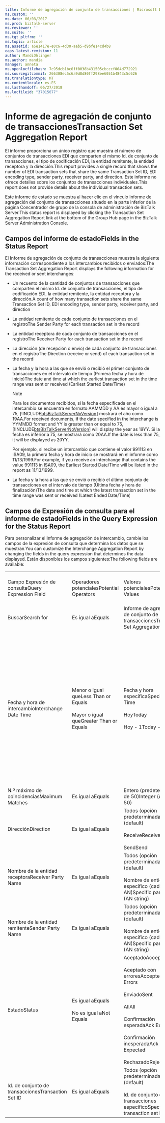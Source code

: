 ```yaml
---
title: Informe de agregación de conjunto de transacciones | Microsoft Docs
ms.custom: ''
ms.date: 06/08/2017
ms.prod: biztalk-server
ms.reviewer: ''
ms.suite: ''
ms.tgt_pltfrm: ''
ms.topic: article
ms.assetid: a6e1417e-e0c6-4d30-aab5-d9bfe14cd4b8
caps.latest.revision: 11
author: MandiOhlinger
ms.author: mandia
manager: anneta
ms.openlocfilehash: 7c95dcb1bc0ff0038b431505cbcccf004d772921
ms.sourcegitcommit: 266308ec5c6a9d8d80ff298ee6051b4843c5d626
ms.translationtype: MT
ms.contentlocale: es-ES
ms.lasthandoff: 06/27/2018
ms.locfileid: "37015077"
---
```

# <a name="transaction-set-aggregation-report"></a><span data-ttu-id="681ab-102">Informe de agregación de conjunto de transacciones</span><span class="sxs-lookup"><span data-stu-id="681ab-102">Transaction Set Aggregation Report</span></span>
<span data-ttu-id="681ab-103">El informe proporciona un único registro que muestra el número de conjuntos de transacciones EDI que comparten el mismo Id. de conjunto de transacciones, el tipo de codificación EDI, la entidad remitente, la entidad receptora y la dirección.</span><span class="sxs-lookup"><span data-stu-id="681ab-103">This report provides a single record that shows the number of EDI transaction sets that share the same Transaction Set ID, EDI encoding type, sender party, receiver party, and direction.</span></span> <span data-ttu-id="681ab-104">Este informe no ofrece detalles sobre los conjuntos de transacciones individuales.</span><span class="sxs-lookup"><span data-stu-id="681ab-104">This report does not provide details about the individual transaction sets.</span></span>  
  
 <span data-ttu-id="681ab-105">Este informe de estado se muestra al hacer clic en el vínculo Informe de agregación del conjunto de transacciones situado en la parte inferior de la página Concentrador de grupo de la consola de administración de BizTalk Server.</span><span class="sxs-lookup"><span data-stu-id="681ab-105">This status report is displayed by clicking the Transaction Set Aggregation Report link at the bottom of the Group Hub page in the BizTalk Server Administration Console.</span></span>  
  
## <a name="fields-in-the-status-report"></a><span data-ttu-id="681ab-106">Campos del informe de estado</span><span class="sxs-lookup"><span data-stu-id="681ab-106">Fields in the Status Report</span></span>  
 <span data-ttu-id="681ab-107">El Informe de agregación de conjunto de transacciones muestra la siguiente información correspondiente a los intercambios recibidos o enviados:</span><span class="sxs-lookup"><span data-stu-id="681ab-107">The Transaction Set Aggregation Report displays the following information for the received or sent interchanges:</span></span>  
  
- <span data-ttu-id="681ab-108">Un recuento de la cantidad de conjuntos de transacciones que comparten el mismo Id. de conjunto de transacciones, el tipo de codificación EDI, la entidad remitente, la entidad receptora y la dirección.</span><span class="sxs-lookup"><span data-stu-id="681ab-108">A count of how many transaction sets share the same Transaction Set ID, EDI encoding type, sender party, receiver party, and direction</span></span>  
  
- <span data-ttu-id="681ab-109">La entidad remitente de cada conjunto de transacciones en el registro</span><span class="sxs-lookup"><span data-stu-id="681ab-109">The Sender Party for each transaction set in the record</span></span>  
  
- <span data-ttu-id="681ab-110">La entidad receptora de cada conjunto de transacciones en el registro</span><span class="sxs-lookup"><span data-stu-id="681ab-110">The Receiver Party for each transaction set in the record</span></span>  
  
- <span data-ttu-id="681ab-111">La dirección (de recepción o envío) de cada conjunto de transacciones en el registro</span><span class="sxs-lookup"><span data-stu-id="681ab-111">The Direction (receive or send) of each transaction set in the record</span></span>  
  
- <span data-ttu-id="681ab-112">La fecha y la hora a las que se envió o recibió el primer conjunto de transacciones en el intervalo de tiempo (Primera fecha y hora de inicio)</span><span class="sxs-lookup"><span data-stu-id="681ab-112">The date and time at which the earliest transaction set in the time range was sent or received (Earliest Started Date/Time)</span></span>  
  
  > [!NOTE]
  >  <span data-ttu-id="681ab-113">Para los documentos recibidos, si la fecha especificada en el intercambio se encuentra en formato AAMMDD y AA es mayor o igual a 75, [!INCLUDE[btsBizTalkServerNoVersion](../includes/btsbiztalkservernoversion-md.md)] mostrará el año como 19AA.</span><span class="sxs-lookup"><span data-stu-id="681ab-113">For received documents, if the date specified in the interchange is YYMMDD format and YY is greater than or equal to 75, [!INCLUDE[btsBizTalkServerNoVersion](../includes/btsbiztalkservernoversion-md.md)] will display the year as 19YY.</span></span> <span data-ttu-id="681ab-114">Si la fecha es inferior a 75, se mostrará como 20AA.</span><span class="sxs-lookup"><span data-stu-id="681ab-114">If the date is less than 75, it will be displayed as 20YY.</span></span>  
  > 
  >  <span data-ttu-id="681ab-115">Por ejemplo, si recibe un intercambio que contiene el valor 991113 en ISA09, la primera fecha y hora de inicio se mostrará en el informe como 11/13/1999.</span><span class="sxs-lookup"><span data-stu-id="681ab-115">For example, if you receive an interchange that contains the value 991113 in ISA09, the Earliest Started Date/Time will be listed in the report as 11/13/1999.</span></span>  
  
- <span data-ttu-id="681ab-116">La fecha y la hora a las que se envió o recibió el último conjunto de transacciones en el intervalo de tiempo (Última fecha y hora de finalización)</span><span class="sxs-lookup"><span data-stu-id="681ab-116">The date and time at which the latest transaction set in the time range was sent or received (Latest Ended Date/Time)</span></span>  
  
## <a name="fields-in-the-query-expression-for-the-status-report"></a><span data-ttu-id="681ab-117">Campos de Expresión de consulta para el informe de estado</span><span class="sxs-lookup"><span data-stu-id="681ab-117">Fields in the Query Expression for the Status Report</span></span>  
 <span data-ttu-id="681ab-118">Para personalizar el Informe de agregación de intercambio, cambie los campos de la expresión de consulta que determina los datos que se muestran.</span><span class="sxs-lookup"><span data-stu-id="681ab-118">You can customize the Interchange Aggregation Report by changing the fields in the query expression that determines the data displayed.</span></span> <span data-ttu-id="681ab-119">Están disponibles los campos siguientes:</span><span class="sxs-lookup"><span data-stu-id="681ab-119">The following fields are available:</span></span>  
  
|||||  
|-|-|-|-|  
|<span data-ttu-id="681ab-120">Campo Expresión de consulta</span><span class="sxs-lookup"><span data-stu-id="681ab-120">Query Expression Field</span></span>|<span data-ttu-id="681ab-121">Operadores potenciales</span><span class="sxs-lookup"><span data-stu-id="681ab-121">Potential Operators</span></span>|<span data-ttu-id="681ab-122">Valores potenciales</span><span class="sxs-lookup"><span data-stu-id="681ab-122">Potential Values</span></span>|<span data-ttu-id="681ab-123">¿Incluido de forma predeterminada?</span><span class="sxs-lookup"><span data-stu-id="681ab-123">Included By Default?</span></span>|  
|<span data-ttu-id="681ab-124">Buscar</span><span class="sxs-lookup"><span data-stu-id="681ab-124">Search for</span></span>|<span data-ttu-id="681ab-125">Es igual a</span><span class="sxs-lookup"><span data-stu-id="681ab-125">Equals</span></span>|<span data-ttu-id="681ab-126">Informe de agregación de conjunto de transacciones</span><span class="sxs-lookup"><span data-stu-id="681ab-126">Transaction Set Aggregation Report</span></span>|<span data-ttu-id="681ab-127">Sí (obligatorio)</span><span class="sxs-lookup"><span data-stu-id="681ab-127">Yes (required)</span></span>|  
|<span data-ttu-id="681ab-128">Fecha y hora de intercambio</span><span class="sxs-lookup"><span data-stu-id="681ab-128">Interchange Date Time</span></span>|<span data-ttu-id="681ab-129">Menor o igual que</span><span class="sxs-lookup"><span data-stu-id="681ab-129">Less Than or Equals</span></span><br /><br /> <span data-ttu-id="681ab-130">Mayor o igual que</span><span class="sxs-lookup"><span data-stu-id="681ab-130">Greater Than or Equals</span></span>|<span data-ttu-id="681ab-131">Fecha y hora específica</span><span class="sxs-lookup"><span data-stu-id="681ab-131">Specific Date Time</span></span><br /><br /> <span data-ttu-id="681ab-132">Hoy</span><span class="sxs-lookup"><span data-stu-id="681ab-132">Today</span></span><br /><br /> <span data-ttu-id="681ab-133">Hoy - 1</span><span class="sxs-lookup"><span data-stu-id="681ab-133">Today - 1</span></span>|<span data-ttu-id="681ab-134">Sí</span><span class="sxs-lookup"><span data-stu-id="681ab-134">Yes</span></span><br /><br /> <span data-ttu-id="681ab-135">Nota: Se pueden incluir dos veces en la expresión de consulta, una vez con un menor-que el operador y una vez con una mayor-que el operador para proporcionar un intervalo</span><span class="sxs-lookup"><span data-stu-id="681ab-135">Note: Can be included twice in the query expression, once with a less-than operator and once with  a greater-than operator, to provide a range</span></span>|  
|<span data-ttu-id="681ab-136">N.º máximo de coincidencias</span><span class="sxs-lookup"><span data-stu-id="681ab-136">Maximum Matches</span></span>|<span data-ttu-id="681ab-137">Es igual a</span><span class="sxs-lookup"><span data-stu-id="681ab-137">Equals</span></span>|<span data-ttu-id="681ab-138">Entero (predeterminado de 50)</span><span class="sxs-lookup"><span data-stu-id="681ab-138">Integer (default of 50)</span></span>|<span data-ttu-id="681ab-139">Sí</span><span class="sxs-lookup"><span data-stu-id="681ab-139">Yes</span></span>|  
|<span data-ttu-id="681ab-140">Dirección</span><span class="sxs-lookup"><span data-stu-id="681ab-140">Direction</span></span>|<span data-ttu-id="681ab-141">Es igual a</span><span class="sxs-lookup"><span data-stu-id="681ab-141">Equals</span></span>|<span data-ttu-id="681ab-142">Todos (opción predeterminada)</span><span class="sxs-lookup"><span data-stu-id="681ab-142">All (default)</span></span><br /><br /> <span data-ttu-id="681ab-143">Receive</span><span class="sxs-lookup"><span data-stu-id="681ab-143">Receive</span></span><br /><br /> <span data-ttu-id="681ab-144">Send</span><span class="sxs-lookup"><span data-stu-id="681ab-144">Send</span></span>|<span data-ttu-id="681ab-145">no</span><span class="sxs-lookup"><span data-stu-id="681ab-145">No</span></span>|  
|<span data-ttu-id="681ab-146">Nombre de la entidad receptora</span><span class="sxs-lookup"><span data-stu-id="681ab-146">Receiver Party Name</span></span>|<span data-ttu-id="681ab-147">Es igual a</span><span class="sxs-lookup"><span data-stu-id="681ab-147">Equals</span></span>|<span data-ttu-id="681ab-148">Todos (opción predeterminada)</span><span class="sxs-lookup"><span data-stu-id="681ab-148">All (default)</span></span><br /><br /> <span data-ttu-id="681ab-149">Nombre de entidad específico (cadena AN)</span><span class="sxs-lookup"><span data-stu-id="681ab-149">Specific party name (AN string)</span></span>|<span data-ttu-id="681ab-150">no</span><span class="sxs-lookup"><span data-stu-id="681ab-150">No</span></span>|  
|<span data-ttu-id="681ab-151">Nombre de la entidad remitente</span><span class="sxs-lookup"><span data-stu-id="681ab-151">Sender Party Name</span></span>|<span data-ttu-id="681ab-152">Es igual a</span><span class="sxs-lookup"><span data-stu-id="681ab-152">Equals</span></span>|<span data-ttu-id="681ab-153">Todos (opción predeterminada)</span><span class="sxs-lookup"><span data-stu-id="681ab-153">All (default)</span></span><br /><br /> <span data-ttu-id="681ab-154">Nombre de entidad específico (cadena AN)</span><span class="sxs-lookup"><span data-stu-id="681ab-154">Specific party name (AN string)</span></span>|<span data-ttu-id="681ab-155">no</span><span class="sxs-lookup"><span data-stu-id="681ab-155">No</span></span>|  
|<span data-ttu-id="681ab-156">Estado</span><span class="sxs-lookup"><span data-stu-id="681ab-156">Status</span></span>|<span data-ttu-id="681ab-157">Es igual a</span><span class="sxs-lookup"><span data-stu-id="681ab-157">Equals</span></span><br /><br /> <span data-ttu-id="681ab-158">No es igual a</span><span class="sxs-lookup"><span data-stu-id="681ab-158">Not Equals</span></span>|<span data-ttu-id="681ab-159">Aceptado</span><span class="sxs-lookup"><span data-stu-id="681ab-159">Accepted</span></span><br /><br /> <span data-ttu-id="681ab-160">Aceptado con errores</span><span class="sxs-lookup"><span data-stu-id="681ab-160">Accepted with Errors</span></span><br /><br /> <span data-ttu-id="681ab-161">Enviado</span><span class="sxs-lookup"><span data-stu-id="681ab-161">Sent</span></span><br /><br /> <span data-ttu-id="681ab-162">All</span><span class="sxs-lookup"><span data-stu-id="681ab-162">All</span></span><br /><br /> <span data-ttu-id="681ab-163">Confirmación esperada</span><span class="sxs-lookup"><span data-stu-id="681ab-163">Ack Expected</span></span><br /><br /> <span data-ttu-id="681ab-164">Confirmación inesperada</span><span class="sxs-lookup"><span data-stu-id="681ab-164">Ack Not Expected</span></span><br /><br /> <span data-ttu-id="681ab-165">Rechazado</span><span class="sxs-lookup"><span data-stu-id="681ab-165">Rejected</span></span>|<span data-ttu-id="681ab-166">no</span><span class="sxs-lookup"><span data-stu-id="681ab-166">No</span></span>|  
|<span data-ttu-id="681ab-167">Id. de conjunto de transacciones</span><span class="sxs-lookup"><span data-stu-id="681ab-167">Transaction Set ID</span></span>|<span data-ttu-id="681ab-168">Es igual a</span><span class="sxs-lookup"><span data-stu-id="681ab-168">Equals</span></span>|<span data-ttu-id="681ab-169">Todos (opción predeterminada)</span><span class="sxs-lookup"><span data-stu-id="681ab-169">All (default)</span></span><br /><br /> <span data-ttu-id="681ab-170">Id. de conjunto de transacciones específico</span><span class="sxs-lookup"><span data-stu-id="681ab-170">Specific transaction set ID</span></span>|<span data-ttu-id="681ab-171">no</span><span class="sxs-lookup"><span data-stu-id="681ab-171">No</span></span>|  
  
